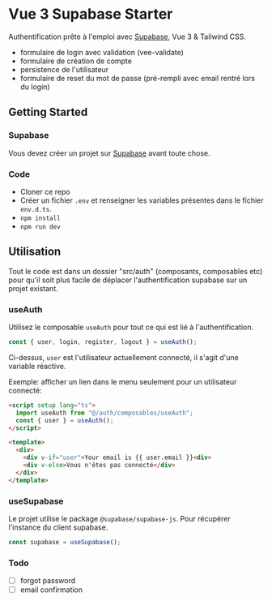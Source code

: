 # Vue 3 Supabase Starter

Authentification prête à l'emploi avec [Supabase](https://supabase.com/), Vue 3 & Tailwind CSS.

- formulaire de login avec validation (vee-validate)
- formulaire de création de compte
- persistence de l'utilisateur
- formulaire de reset du mot de passe (pré-rempli avec email rentré lors du login)

## Getting Started

### Supabase

Vous devez créer un projet sur [Supabase](https://supabase.com/) avant toute chose.

### Code

- Cloner ce repo
- Créer un fichier `.env` et renseigner les variables présentes dans le fichier `env.d.ts`.
- `npm install`
- `npm run dev`

## Utilisation

Tout le code est dans un dossier "src/auth" (composants, composables etc) pour qu'il soit plus facile de déplacer l'authentification supabase sur un projet existant.

### useAuth

Utilisez le composable `useAuth` pour tout ce qui est lié à l'authentification.

```js
const { user, login, register, logout } = useAuth();
```

Ci-dessus, `user` est l'utilisateur actuellement connecté, il s'agit d'une variable réactive.

Exemple: afficher un lien dans le menu seulement pour un utilisateur connecté:

```html
<script setup lang="ts">
  import useAuth from "@/auth/composables/useAuth";
  const { user } = useAuth();
</script>

<template>
  <div>
    <div v-if="user">Your email is {{ user.email }}<div>
    <div v-else>Vous n'êtes pas connecté</div>
  </div>
</template>
```

### useSupabase

Le projet utilise le package `@supabase/supabase-js`. Pour récupérer l'instance du client supabase.

```js
const supabase = useSupabase();
```

### Todo

- [ ] forgot password
- [ ] email confirmation
